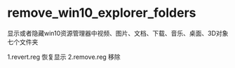 # remove_win10_explorer_folders
显示或者隐藏win10资源管理器中视频、图片、文档、下载、音乐、桌面、3D对象七个文件夹

1.revert.reg 恢复显示
2.remove.reg 移除
